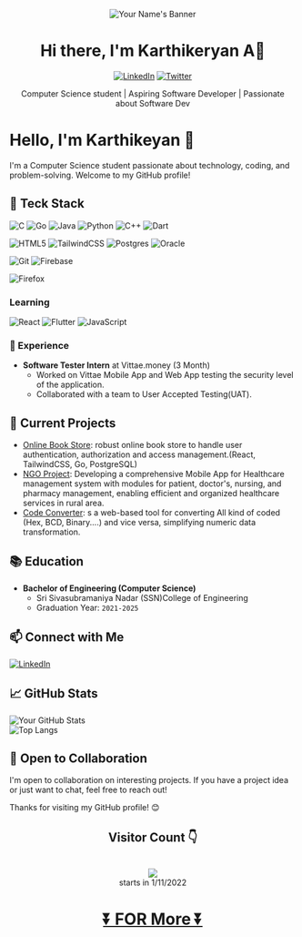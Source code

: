 <p align="center">
  <img src="https://your-image-url.com/your-image.png" alt="Your Name's Banner">
</p>

<h1 align="center">Hi there, I'm Karthikeryan A👋</h1>

<p align="center">
  <a href="https://www.linkedin.com/in/karthikeyan-a-b2385123b/"><img alt="LinkedIn" src="https://img.shields.io/badge/LinkedIn-karthikeyan_A-blue?style=flat-square&logo=linkedin"></a>
  <a href="https://x.com/Karthik08156342?t=r6KpCKAeFZYSznGFOr7xWA&s=03"><img alt="Twitter" src="https://img.shields.io/badge/Twitter-Karthikeyan08156342-blue?style=flat-square&logo=twitter"></a>
<!--   <a href="https://yourwebsite.com/"><img alt="Website" src="https://img.shields.io/badge/Website-Karthikeyan_A-9cf?style=flat-square"></a> -->
</p>

<p align="center">Computer Science student | Aspiring Software Developer | Passionate about Software Dev</p>


# Hello, I'm Karthikeyan 👋

I'm a Computer Science student passionate about technology, coding, and problem-solving. Welcome to my GitHub profile!

## 🔧 Teck Stack
![C](https://img.shields.io/badge/c-%2300599C.svg?style=for-the-badge&logo=c&logoColor=white) ![Go](https://img.shields.io/badge/go-%2300ADD8.svg?style=for-the-badge&logo=go&logoColor=white) ![Java](https://img.shields.io/badge/java-%23ED8B00.svg?style=for-the-badge&logo=openjdk&logoColor=white) ![Python](https://img.shields.io/badge/python-3670A0?style=for-the-badge&logo=python&logoColor=ffdd54) ![C++](https://img.shields.io/badge/c++-%2300599C.svg?style=for-the-badge&logo=c%2B%2B&logoColor=white) ![Dart](https://img.shields.io/badge/dart-%230175C2.svg?style=for-the-badge&logo=dart&logoColor=white) 

![HTML5](https://img.shields.io/badge/html5-%23E34F26.svg?style=for-the-badge&logo=html5&logoColor=white) ![TailwindCSS](https://img.shields.io/badge/tailwindcss-%2338B2AC.svg?style=for-the-badge&logo=tailwind-css&logoColor=white)  ![Postgres](https://img.shields.io/badge/postgres-%23316192.svg?style=for-the-badge&logo=postgresql&logoColor=white) ![Oracle](https://img.shields.io/badge/Oracle-F80000?style=for-the-badge&logo=oracle&logoColor=white) 

![Git](https://img.shields.io/badge/git-%23F05033.svg?style=for-the-badge&logo=git&logoColor=white) ![Firebase](https://img.shields.io/badge/Firebase-039BE5?style=for-the-badge&logo=Firebase&logoColor=white)

![Firefox](https://img.shields.io/badge/Firefox-FF7139?style=for-the-badge&logo=Firefox-Browser&logoColor=white)

### Learning
![React](https://img.shields.io/badge/react-%2320232a.svg?style=for-the-badge&logo=react&logoColor=%2361DAFB) ![Flutter](https://img.shields.io/badge/Flutter-%2302569B.svg?style=for-the-badge&logo=Flutter&logoColor=white) ![JavaScript](https://img.shields.io/badge/javascript-%23323330.svg?style=for-the-badge&logo=javascript&logoColor=%23F7DF1E)

### 💼 Experience

- **Software Tester Intern** at Vittae.money (3 Month)
  - Worked on Vittae Mobile App and Web App testing the security level of the application.
  - Collaborated with a team to User Accepted Testing(UAT).
  
<!-- - **Teaching Assistant** at [Your University] (Month Year - Month Year)
  - Assisted professors in [courses or subjects you TAed for].
  - Provided support to students by [mention how you helped students]. -->
  

## 🌱 Current Projects

- [Online Book Store](https://github.com/KKBUGHUNTER/Online_book_store): robust online book store to handle user authentication, authorization and access management.(React, TailwindCSS, Go, PostgreSQL)
- [NGO Project](https://github.com/KKBUGHUNTER/Flutter): Developing a comprehensive Mobile App for Healthcare management system with modules for patient, doctor's, nursing, and pharmacy management, enabling efficient and organized healthcare services in rural area.
- [Code Converter](https://github.com/KKBUGHUNTER/Project_Code_Converters_web): s a web-based tool for converting All kind of coded (Hex, BCD, Binary....) and vice versa, simplifying numeric data transformation.

## 📚 Education

- **Bachelor of Engineering (Computer Science)**
  - Sri Sivasubramaniya Nadar (SSN)College of Engineering
  - Graduation Year: `2021-2025`

## 📫 Connect with Me
 [![LinkedIn](https://img.shields.io/badge/linkedin-%230077B5.svg?style=for-the-badge&logo=linkedin&logoColor=white)](https://www.linkedin.com/in/karthikeyan-a-b2385123b/)
 
<!-- - Portfolio Website: [Your Portfolio Website](Portfolio URL) -->

## 📈 GitHub Stats

![Your GitHub Stats](https://github-readme-stats.vercel.app/api?username=KKBUGHUNTER&show_icons=true)
<br>
![Top Langs](https://github-readme-stats.vercel.app/api/top-langs/?username=kkBUGHUNTER&hide=Jupyter%20Notebook&size_weight=0.5&count_weight=0.5)

<!-- ## 🌟 Featured Repositories

[![Repo 1](https://github-readme-stats.vercel.app/api/pin/?username=KKBUGHUNTER&repo=Repo1&show_owner=true)](Link to Repo 1)
[![Repo 2](https://github-readme-stats.vercel.app/api/pin/?username=YourUsername&repo=Repo2&show_owner=true)](Link to Repo 2)  -->

## 🤝 Open to Collaboration

I'm open to collaboration on interesting projects. If you have a project idea or just want to chat, feel free to reach out!

<!-- ## 📝 Blog

I occasionally write about tech and programming on my blog: [Link to Blog](Blog URL) -->

Thanks for visiting my GitHub profile! 😊


<div align="center"> 
 <h2> Visitor Count 👇</h2> <br>
 <img src="https://profile-counter.glitch.me/KKBUGHUNTER/count.svg"> <br>
starts in 1/11/2022
<h1> <a href="https://github.com/KKBUGHUNTER?tab=repositories">⏬ FOR More ⏬</a><h1>
</div>
        


